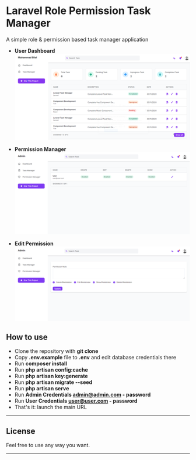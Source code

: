 # Laravel Role Permission Task Manager

A simple role & permission based task manager application

-   **User Dashboard**
    ![Task Manager Dashboard](https://github.com/MuhammadBilal789/laravel-role-permission-task-manager/blob/master/public/images/userdashboard.png)

-   **Permission Manager**
    ![Task Manager Dashboard](https://github.com/MuhammadBilal789/laravel-role-permission-task-manager/blob/master/public/images/permission.png)

-   **Edit Permission**
    ![Task Manager Dashboard](https://github.com/MuhammadBilal789/laravel-role-permission-task-manager/blob/master/public/images/permissionedit.png)

## How to use

-   Clone the repository with **git clone**
-   Copy **.env.example** file to **.env** and edit database credentials there
-   Run **composer install**
-   Run **php artisan config:cache**
-   Run **php artisan key:generate**
-   Run **php artisan migrate --seed**
-   Run **php artisan serve**
-   Run **Admin Credentials admin@admin.com - password**
-   Run **User Credentials user@user.com - password**
-   That's it: launch the main URL

---

## License

Feel free to use any way you want.

---
